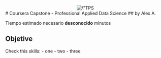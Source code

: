 <center>
  <img src=\"https://alex-demo-tps-cos-standard-gdi.s3.us-south.cloud-object-storage.appdomain.cloud/b-tps-labs-01de03_2.png\" width=\"640\" alt=\"TPS Header\"/>
</center>
# Coursera Capstone - Professional Applied Data Science
## by Alex A.

Tiempo estimado necesario **desconocido** minutos

## Objetive
Check this skills:
    - one
    - two
    - three
